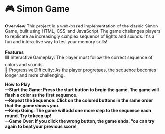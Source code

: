 # 🎮 Simon Game
<b>Overview</b>
This project is a web-based implementation of the classic Simon Game, built using HTML, CSS, and JavaScript. The game challenges players to replicate an increasingly complex sequence of lights and sounds. It's a fun and interactive way to test your memory skills!<br>
<br>
<b>Features</b><br>
🟩 Interactive Gameplay: The player must follow the correct sequence of colors and sounds.<br>
🔄 Progressive Difficulty: As the player progresses, the sequence becomes longer and more challenging.<br>

<b>How to Play<b><br>
--Start the Game: Press the start button to begin the game. The game will flash a color as the first sequence.<br>
--Repeat the Sequence: Click on the colored buttons in the same order that the game shows you.<br>
--Keep Going: The game will add one more step to the sequence each round. Try to keep up!<br>
--Game Over: If you click the wrong button, the game ends. You can try again to beat your previous score!<br>
